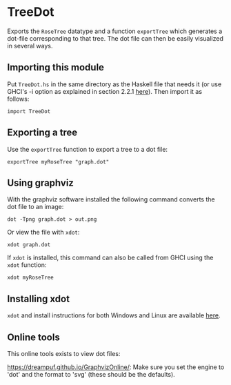 # TreeDot

Exports the `RoseTree` datatype and a function `exportTree` which generates a dot-file corresponding to that tree. The dot file can then be easily visualized in several ways.

## Importing this module

Put `TreeDot.hs` in the same directory as the Haskell file that needs it (or use GHCI's -i option as explained in section 2.2.1 [here](https://downloads.haskell.org/~ghc/7.6.1/docs/html/users_guide/loading-source-files.html)). Then import it as follows:

```import TreeDot```

## Exporting a tree

Use the `exportTree` function to export a tree to a dot file:

```exportTree myRoseTree "graph.dot"```

## Using graphviz

With the graphviz software installed the following command converts the dot file to an image:

```dot -Tpng graph.dot > out.png```

Or view the file with `xdot`:

```xdot graph.dot```

If `xdot` is installed, this command can also be called from GHCI using the `xdot` function:

```xdot myRoseTree```

## Installing xdot

`xdot` and install instructions for both Windows and Linux are available [here](https://github.com/jrfonseca/xdot.py).

## Online tools

This online tools exists to view dot files:

https://dreampuf.github.io/GraphvizOnline/: Make sure you set the engine to 'dot' and the format to 'svg' (these should be the defaults).